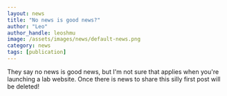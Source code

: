```yaml
---
layout: news
title: "No news is good news?"
author: "Leo"
author_handle: leoshmu
image: /assets/images/news/default-news.png
category: news
tags: [publication]
---
```


They say no news is good news, but I'm not sure that applies when you're launching a lab website. Once there is news to share this silly first post will be deleted!